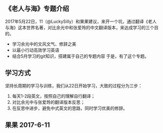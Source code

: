 ## 《老人与海》专题介绍

2017年5月22日，11（@LuckySilly）和果果建议，来开一个坑，通过翻译《老人与海》这本世界名著，对比余光中和张爱玲的中文翻译版本，来达成学习的三个目的。

* 学习余光中的文风文气、修辞之美
* 以最小行动高效学习英语
* 结合5月学习的git知识，搭建属于自己的专题内容
  于是，有了这个专题。

## 学习方式

坚持长周期的学习与训练，我们从22日开始学习，大致的过程分为三步：  
1. 每天1-2段英文，按照自己的理解自行翻译；  
2. 对比余光中与张爱玲的翻译版本反思；  
3. 在反思中进步，避免中式英文的思路，同时学习优美的修辞。

## 果果 2017-6-11



